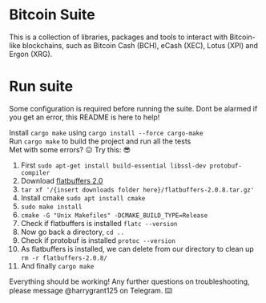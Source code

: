 # Bitcoin Suite

This is a collection of libraries, packages and tools to interact with Bitcoin-like blockchains, such as Bitcoin Cash (BCH), eCash (XEC), Lotus (XPI) and Ergon (XRG).

# Run suite

Some configuration is required before running the suite. 
Dont be alarmed if you get an error, this README is here to help! 

Install `cargo make` using `cargo install --force cargo-make`\
Run `cargo make` to build the project and run all the tests\
Met with some errors? :confounded: Try this: :sunglasses:

1. First `sudo apt-get install build-essential libssl-dev protobuf-compiler` 
2. Download [flatbuffers 2.0](https://github.com/google/flatbuffers/releases/tag/v2.0.8)
3. `tar xf '/{insert downloads folder here}/flatbuffers-2.0.8.tar.gz' `
4. Install cmake `sudo apt install cmake`
5. `sudo make install`
6. `cmake -G "Unix Makefiles" -DCMAKE_BUILD_TYPE=Release`
7. Check if flatbuffers is installed `flatc --version`
8. Now go back a directory, `cd ..`
9. Check if protobuf is installed `protoc --version`
10. As flatbuffers is installed, we can delete from our directory to clean up `rm -r flatbuffers-2.0.8/`
11. And finally `cargo make` 

Everything should be working!
Any further questions on troubleshooting, please message @harrygrant125 on Telegram. :keyboard:
